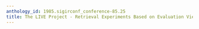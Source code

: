 ```yaml
---
anthology_id: 1985.sigirconf_conference-85.25
title: The LIVE Project - Retrieval Experiments Based on Evaluation Viewpoints
---
```


